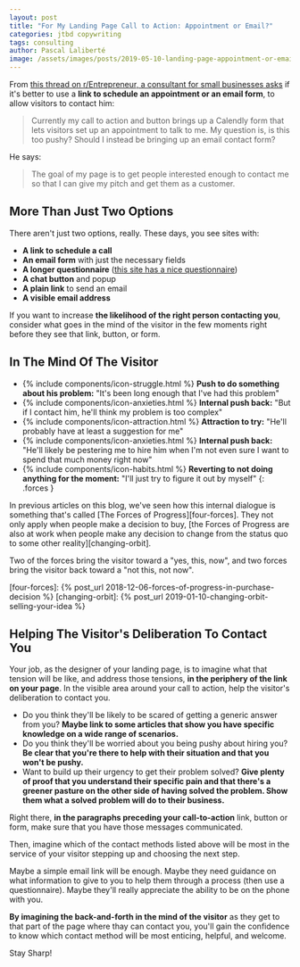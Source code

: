 ```yaml
---
layout: post
title: "For My Landing Page Call to Action: Appointment or Email?"
categories: jtbd copywriting
tags: consulting
author: Pascal Laliberté
image: /assets/images/posts/2019-05-10-landing-page-appointment-or-email.jpg
---
```


From [this thread on r/Entrepreneur, a consultant for small businesses asks][thread] if it's better to use a **link to schedule an appointment or an email form**, to allow visitors to contact him:

> Currently my call to action and button brings up a Calendly form that lets visitors set up an appointment to talk to me. My question is, is this too pushy? Should I instead be bringing up an email contact form?

[thread]: https://www.reddit.com/r/Entrepreneur/comments/bjibij/b2b_consulting_landing_page_appointment_or_email/

He says:

> The goal of my page is to get people interested enough to contact me so that I can give my pitch and get them as a customer.

## More Than Just Two Options

There aren't just two options, really. These days, you see sites with:

- **A link to schedule a call**
- **An email form** with just the necessary fields
- **A longer questionnaire** ([this site has a nice questionnaire][questionnaire])
- **A chat button** and popup
- **A plain link** to send an email
- **A visible email address**

[questionnaire]: https://www.paydirt.studio/surface-contract

If you want to increase **the likelihood of the right person contacting you**, consider what goes in the mind of the visitor in the few moments right before they see that link, button, or form.

## In The Mind Of The Visitor

* {% include components/icon-struggle.html %} **Push to do something about his problem:** "It's been long enough that I've had this problem"
* {% include components/icon-anxieties.html %} **Internal push back:** "But if I contact him, he'll think my problem is too complex"
* {% include components/icon-attraction.html %} **Attraction to try:** "He'll probably have at least a suggestion for me"
* {% include components/icon-anxieties.html %} **Internal push back:** "He'll likely be pestering me to hire him when I'm not even sure I want to spend that much money right now"
* {% include components/icon-habits.html %} **Reverting to not doing anything for the moment:** "I'll just try to figure it out by myself"
{: .forces }

In previous articles on this blog, we've seen how this internal dialogue is something that's called [The Forces of Progress][four-forces]. They not only apply when people make a decision to buy, [the Forces of Progress are also at work when people make any decision to change from the status quo to some other reality][changing-orbit].

Two of the forces bring the visitor toward a "yes, this, now", and two forces bring the visitor back toward a "not this, not now".

[four-forces]: {% post_url 2018-12-06-forces-of-progress-in-purchase-decision %}
[changing-orbit]: {% post_url 2019-01-10-changing-orbit-selling-your-idea %}

## Helping The Visitor's Deliberation To Contact You

Your job, as the designer of your landing page, is to imagine what that tension will be like, and address those tensions, **in the periphery of the link on your page**. In the visible area around your call to action, help the visitor's deliberation to contact you.

* Do you think they'll be likely to be scared of getting a generic answer from you? **Maybe link to some articles that show you have specific knowledge on a wide range of scenarios.**
* Do you think they'll be worried about you being pushy about hiring you? **Be clear that you're there to help with their situation and that you won't be pushy.**
* Want to build up their urgency to get their problem solved? **Give plenty of proof that you understand their specific pain and that there's a greener pasture on the other side of having solved the problem. Show them what a solved problem will do to their business.**

Right there, **in the paragraphs preceding your call-to-action** link, button or form, make sure that you have those messages communicated.

Then, imagine which of the contact methods listed above will be most in the service of your visitor stepping up and choosing the next step.

Maybe a simple email link will be enough. Maybe they need guidance on what information to give to you to help them through a process (then use a questionnaire). Maybe they'll really appreciate the ability to be on the phone with you.

**By imagining the back-and-forth in the mind of the visitor** as they get to that part of the page where thay can contact you, you'll gain the confidence to know which contact method will be most enticing, helpful, and welcome.

Stay Sharp!
